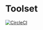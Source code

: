 # Toolset

[![CircleCI](https://circleci.com/bb/losi999/toolset.svg?style=svg)](https://circleci.com/bb/losi999/toolset)